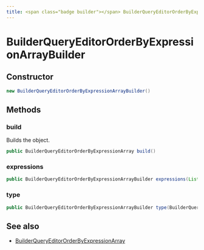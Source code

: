 ```yaml
---
title: <span class="badge builder"></span> BuilderQueryEditorOrderByExpressionArrayBuilder
---
```

# <span class="badge builder"></span> BuilderQueryEditorOrderByExpressionArrayBuilder

## Constructor

```java
new BuilderQueryEditorOrderByExpressionArrayBuilder()
```
## Methods

### <span class="badge object-method"></span> build

Builds the object.

```java
public BuilderQueryEditorOrderByExpressionArray build()
```

### <span class="badge object-method"></span> expressions

```java
public BuilderQueryEditorOrderByExpressionArrayBuilder expressions(List<com.grafana.foundation.cog.Builder<BuilderQueryEditorOrderByExpression>> expressions)
```

### <span class="badge object-method"></span> type

```java
public BuilderQueryEditorOrderByExpressionArrayBuilder type(BuilderQueryEditorExpressionType type)
```

## See also

 * <span class="badge object-type-class"></span> [BuilderQueryEditorOrderByExpressionArray](./object-BuilderQueryEditorOrderByExpressionArray.md)
